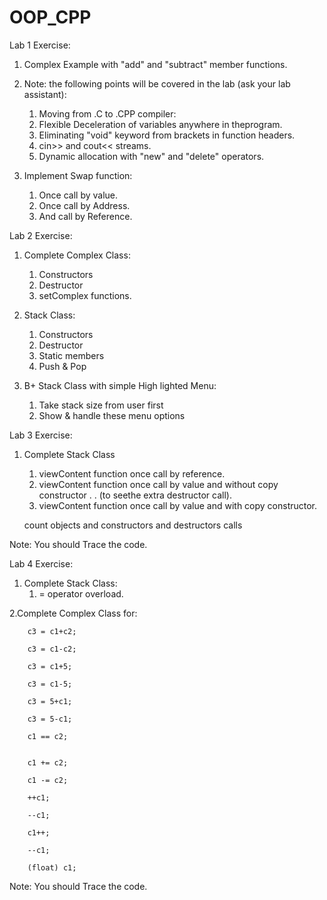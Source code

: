 # OOP_CPP

Lab 1 Exercise:

1. Complex Example with "add" and "subtract" member functions.

2. Note: the following points will be covered in the lab (ask your lab assistant):
	
	1. Moving from .C to .CPP compiler:
	2. Flexible Deceleration of variables anywhere in theprogram.
	3. Eliminating "void" keyword from brackets in function headers.
	4. cin>> and cout<< streams.
	5. Dynamic allocation with "new" and "delete" operators.

3. Implement Swap function:
	
	1. Once call by value.
	2. Once call by Address.
	3. And call by Reference.

Lab 2 Exercise:

1. Complete Complex Class:
	
	1. Constructors
	2. Destructor
	3. setComplex functions.

2. Stack Class:
	
	1. Constructors
	2. Destructor
	3. Static members
	4. Push & Pop
	
3. B+ Stack Class with simple High lighted Menu:
	
	1. Take stack size from user first
	2. Show & handle these menu options
	


Lab 3 Exercise:

1. Complete Stack Class
	1. viewContent function once call by reference.
	2. viewContent function once call by value and without copy constructor . . (to seethe extra destructor call).
	3. viewContent function once call by value and with copy constructor.
	
	count objects and constructors and destructors calls

Note: You should Trace the code.


Lab 4 Exercise:


1. Complete Stack Class:
	1. = operator overload.


2.Complete Complex Class for:

		c3 = c1+c2;

		c3 = c1-c2;

		c3 = c1+5;

		c3 = c1-5;

		c3 = 5+c1;

		c3 = 5-c1;

		c1 == c2;


		c1 += c2;

		c1 -= c2;

		++c1;

		--c1;

		c1++;

		--c1;

		(float) c1;
	
Note: You should Trace the code.
